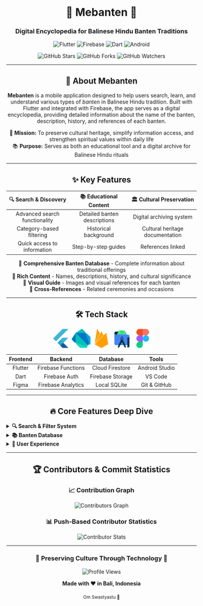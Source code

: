 <h1 align="center">🌺 Mebanten 🌺</h1>
<h3 align="center">Digital Encyclopedia for Balinese Hindu Banten Traditions</h3>

<p align="center">
  <img src="https://img.shields.io/badge/Flutter-02569B?style=for-the-badge&logo=flutter&logoColor=white" alt="Flutter" />
  <img src="https://img.shields.io/badge/Firebase-FFCA28?style=for-the-badge&logo=firebase&logoColor=black" alt="Firebase" />
  <img src="https://img.shields.io/badge/Dart-0175C2?style=for-the-badge&logo=dart&logoColor=white" alt="Dart" />
  <img src="https://img.shields.io/badge/Android-3DDC84?style=for-the-badge&logo=android&logoColor=white" alt="Android" />
</p>

<p align="center">
  <img src="https://img.shields.io/github/stars/nabilaauliaaa/aplikasi-mebanten?style=social" alt="GitHub Stars" />
  <img src="https://img.shields.io/github/forks/nabilaauliaaa/aplikasi-mebanten?style=social" alt="GitHub Forks" />
  <img src="https://img.shields.io/github/watchers/nabilaauliaaa/aplikasi-mebanten?style=social" alt="GitHub Watchers" />
</p>

---

<h2 align="center">📖 About Mebanten</h2>

<p align="center">
<strong>Mebanten</strong> is a mobile application designed to help users search, learn, and understand various types of <em>banten</em> in Balinese Hindu tradition. Built with Flutter and integrated with Firebase, the app serves as a digital encyclopedia, providing detailed information about the name of the banten, description, history, and references of each banten.
</p>

<p align="center">
🎯 <strong>Mission:</strong> To preserve cultural heritage, simplify information access, and strengthen spiritual values within daily life<br>
📚 <strong>Purpose:</strong> Serves as both an educational tool and a digital archive for Balinese Hindu rituals
</p>

---

<h2 align="center">✨ Key Features</h2>

<div align="center">

| 🔍 **Search & Discovery** | 📚 **Educational Content** | 🏛️ **Cultural Preservation** |
|:------------------------:|:---------------------------:|:-----------------------------:|
| Advanced search functionality | Detailed banten descriptions | Digital archiving system |
| Category-based filtering | Historical background | Cultural heritage documentation |
| Quick access to information | Step-by-step guides | References linked |

</div>

<p align="center">
  🌺 <strong>Comprehensive Banten Database</strong> - Complete information about traditional offerings<br>
  📖 <strong>Rich Content</strong> - Names, descriptions, history, and cultural significance<br>
  🎨 <strong>Visual Guide</strong> - Images and visual references for each banten<br>
  🔗 <strong>Cross-References</strong> - Related ceremonies and occasions<br>
</p>

---

<h2 align="center">🛠️ Tech Stack</h2>

<p align="center">
  <img src="https://raw.githubusercontent.com/devicons/devicon/master/icons/flutter/flutter-original.svg" alt="Flutter" width="50" height="50"/>
  <img src="https://raw.githubusercontent.com/devicons/devicon/master/icons/dart/dart-original.svg" alt="Dart" width="50" height="50"/>
  <img src="https://raw.githubusercontent.com/devicons/devicon/master/icons/firebase/firebase-plain.svg" alt="Firebase" width="50" height="50"/>
  <img src="https://raw.githubusercontent.com/devicons/devicon/master/icons/androidstudio/androidstudio-original.svg" alt="Android Studio" width="50" height="50"/>
  <img src="https://raw.githubusercontent.com/devicons/devicon/master/icons/figma/figma-original.svg" alt="Figma" width="50" height="50"/>
</p>

<div align="center">

| **Frontend** | **Backend** | **Database** | **Tools** |
|:------------:|:-----------:|:------------:|:---------:|
| Flutter | Firebase Functions | Cloud Firestore | Android Studio |
| Dart  | Firebase Auth | Firebase Storage | VS Code |
| Figma | Firebase Analytics | Local SQLite | Git & GitHub |

</div>

---

<h2 align="center">🔥 Core Features Deep Dive</h2>

<details>
<summary><strong>🔍 Search & Filter System</strong></summary>

- **Advanced Search**: Search by name, ingredients, or ceremony occasion

</details>

<details>
<summary><strong>📚 Banten Database</strong></summary>

- **Comprehensive Information**: Name, description, history, references
- **Visual References**: High-quality images
- **Cultural Context**: Historical background and spiritual meaning

</details>

<details>
<summary><strong>🎯 User Experience</strong></summary>

- **Intuitive Navigation**: Easy-to-use interface design
- **Offline Functionality**: Core features work without internet
- **Modern Design**: Build with modern design 

</details>

---

<h2 align="center">🏆 Contributors & Commit Statistics</h2>

<div align="center">

### 📈 Contribution Graph
![Contributors Graph](https://contrib.rocks/image?repo=nabilaauliaaa/aplikasi-mebanten)

### 📊 Push-Based Contributor Statistics

<!-- Otomatis berdasarkan GitHub API -->
![Contributor Stats](https://github-contributor-stats.vercel.app/api?username=nabilaauliaaa&repo=aplikasi-mebanten&theme=radical)

---

### 🌺 Preserving Culture Through Technology 🌺

<p>
  <img src="https://komarev.com/ghpvc/?username=nabilaauliaaa&label=Repository%20Views&color=blueviolet&style=for-the-badge" alt="Profile Views" />
</p>

**Made with ❤️ in Bali, Indonesia**

<sub>Om Swastyastu 🙏</sub>

</div>
